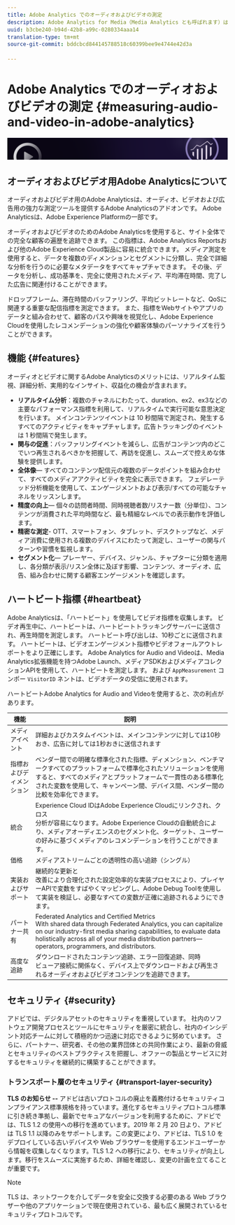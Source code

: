 ```yaml
---
title: Adobe Analytics でのオーディオおよびビデオの測定
description: Adobe Analytics for Media（Media Analytics とも呼ばれます）は、クライアントに対してコンテンツ、オーディオおよび広告を対象とした堅牢なメディア測定を実現します。
uuid: b3cbe240-b94d-42b8-a99c-0280334aaa14
translation-type: tm+mt
source-git-commit: bddcbcd844145788518c60399bee9e4744e42d3a

---
```



# Adobe Analytics でのオーディオおよびビデオの測定 {#measuring-audio-and-video-in-adobe-analytics}

![バナー](./assets/media_analytics_banner.png)

## オーディオおよびビデオ用Adobe Analyticsについて

オーディオおよびビデオ用のAdobe Analyticsは、オーディオ、ビデオおよび広告用の強力な測定ツールを提供するAdobe Analyticsのアドオンです。 Adobe Analyticsは、Adobe Experience Platformの一部です。

オーディオおよびビデオのためのAdobe Analyticsを使用すると、サイト全体での完全な顧客の遍歴を追跡できます。 この指標は、Adobe Analytics Reportsおよび他のAdobe Experience Cloud製品に容易に統合できます。 メディア測定を使用すると、データを複数のディメンションとセグメントに分類し、完全で詳細な分析を行うのに必要なメタデータをすべてキャプチャできます。 その後、データを分析し、成功基準を、完全に使用されたメディア、平均滞在時間、完了した広告に関連付けることができます。

ドロップフレーム、滞在時間のバッファリング、平均ビットレートなど、QoSに関連する重要な配信指標を測定できます。 また、指標をWebサイトやアプリのデータと組み合わせて、顧客のパスや興味を視覚化し、Adobe Experience Cloudを使用したレコメンデーションの強化や顧客体験のパーソナライズを行うことができます。

## 機能 {#features}

オーディオとビデオに関するAdobe Analyticsのメリットには、リアルタイム監視、詳細分析、実用的なインサイト、収益化の機会が含まれます。
* **リアルタイム分析**：複数のチャネルにわたって、duration、ex2、ex3などの主要なパフォーマンス指標を利用して、リアルタイムで実行可能な意思決定を行います。 メインコンテンツイベントは 10 秒間隔で測定され、発生するすべてのアクティビティをキャプチャします。広告トラッキングのイベントは 1 秒間隔で発生します。
* **関与の促進**：バッファリングイベントを減らし、広告がコンテンツ内のどこでいつ再生されるべきかを把握して、再訪を促進し、スムーズで控えめな体験を提供します。
* **全体像**— すべてのコンテンツ配信元の複数のデータポイントを組み合わせて、すべてのメディアアクティビティを完全に表示できます。 フェデレーテッド分析機能を使用して、エンゲージメントおよび表示/すべての可能なチャネルをリッスンします。
* **精度の向上**— 個々の訪問者時間、同時視聴者数/リスナー数（分単位）、コンテンツが消費された平均時間など、最も精細なレベルでの表示動作を評価します。
* **精密な測定**- OTT、スマートフォン、タブレット、デスクトップなど、メディア消費に使用される複数のデバイスにわたって測定し、ユーザーの関与パターンや習慣を監視します。
* **セグメント化**— プレーヤー、デバイス、ジャンル、チャプターに分類を適用し、各分類が表示/リスン全体に及ぼす影響、コンテンツ、オーディオ、広告、組み合わせに関する顧客エンゲージメントを確認します。

## ハートビート指標 {#heartbeat}

Adobe Analyticsは、「ハートビート」を使用してビデオ指標を収集します。 ビデオ再生中に、ハートビートは、ハートビートトラッキングサーバーに送信され、再生時間を測定します。 ハートビート呼び出しは、10秒ごとに送信されます。 ハートビートは、ビデオエンゲージメント指標やビデオフォールアウトレポートをより正確にします。 Adobe Analytics for Audio and Videoは、Media Analytics拡張機能を持つAdobe Launch、メディアSDKおよびメディアコレクションAPIを使用して、ハートビートを測定します。 および `AppMeasurement` コンポー `VisitorID` ネントは、ビデオデータの受信に使用されます。

ハートビートAdobe Analytics for Audio and Videoを使用すると、次の利点があります。

| 機能 | 説明 |
|----------------------------|-----------------------------------------------------------------------------------------------------------------------------------------------------------------------------------------------------------------------------------------------------------------------------------------------|
| メディアイベント | 詳細およびカスタムイベントは、メインコンテンツに対しては10秒おき、広告に対しては1秒おきに送信されます |
| 指標およびディメンション | ベンダー間での明確な標準化された指標、ディメンション、ベンチマークすべてのプラットフォームで標準化されたソリューションを使用すると、すべてのメディアとプラットフォームで一貫性のある標準化された変数を使用して、キャンペーン間、デバイス間、ベンダー間の比較を効率化できます。<br> |
| 統合 | Experience Cloud IDはAdobe Experience Cloudにリンクされ、クロス<br>分析が容易になります。Adobe Experience Cloudの自動統合により、メディアオーディエンスのセグメント化、ターゲット、ユーザーの好みに基づくメディアのレコメンデーションを行うことができます。 |
| 価格  | メディアストリームごとの透明性の高い追跡（シングル） |
| 実装およびサポート | 継続的な更新と<br>改善により合理化された設定効率的な実装プロセスにより、プレイヤーAPIで変数をすばやくマッピングし、Adobe Debug Toolを使用して実装を検証し、必要なすべての変数が正確に追跡されるようにできます。 |
| パートナー共有 | Federated Analytics and Certified Metrics<br>With shared data through Federated Analytics, you can capitalize on our industry-first media sharing capabilities, to evaluate data holistically across all of your media distribution partners—operators, programmers, and distributors. |
| 高度な追跡 | ダウンロードされたコンテンツ追跡、エラー回復追跡、同時<br>ビューア接続に関係なく、デバイス上でダウンロードおよび再生されるオーディオおよびビデオコンテンツを追跡できます。 |



## セキュリティ {#security}

アドビでは、デジタルアセットのセキュリティを重視しています。 社内のソフトウェア開発プロセスとツールにセキュリティを厳密に統合し、社内のインシデント対応チームに対して積極的かつ迅速に対応できるように努めています。 さらに、パートナー、研究者、その他の業界団体との共同作業により、最新の脅威とセキュリティのベストプラクティスを把握し、オファーの製品とサービスに対するセキュリティを継続的に構築することができます。


### トランスポート層のセキュリティ {#transport-layer-security}

**TLS のお知らせ --** アドビは古いプロトコルの廃止を義務付けるセキュリティコンプライアンス標準規格を持っています。進化するセキュリティプロトコル標準に引き続き準拠し、最新でセキュアなバージョンを利用するために、アドビでは、TLS 1.2 の使用への移行を進めています。2019 年 2 月 20 日より、アドビは TLS 1.1 以降のみをサポートします。この変更により、アドビは、TLS 1.0 をデプロイしている古いデバイスや Web ブラウザーを使用するエンドユーザーから情報を収集しなくなります。TLS 1.2 への移行により、セキュリティが向上します。移行をスムーズに実施するため、詳細を確認し、変更の計画を立てることが重要です。

>[!NOTE]
>
>TLS は、ネットワークを介してデータを安全に交換する必要のある Web ブラウザーや他のアプリケーションで現在使用されている、最も広く展開されているセキュリティプロトコルです。
